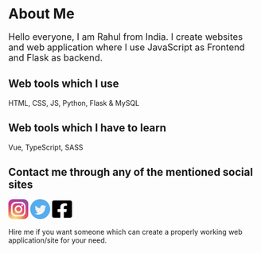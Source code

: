 <h1>About Me</h1>
<p style="font-size:18px;">Hello everyone, I am Rahul from India. I create websites and web application where I use JavaScript as Frontend and Flask as backend.</p>
 
<div>
<h2>Web tools which I use</h2>
<p>HTML, CSS, JS, Python, Flask & MySQL</p>
</div>

<div>
<h2>Web tools which I have to learn </h2>
<p>Vue, TypeScript, SASS</p>
</div>

<div>
<h2>Contact me through any of the mentioned social sites</h2>
<p>
<a href="https://www.instagram.com/rahulkumar109422/"><img src="https://github.com/Rahulbaran/Rahulbaran/blob/main/instagram.svg" width="40px" height="40px"></a>
<a href="https://twitter.com/Rahul9122109422"><img src="https://github.com/Rahulbaran/Rahulbaran/blob/main/twitter.svg" width="40px" height="40px"></a>
<a href="https://www.facebook.com/rahulkumar109422/"><img src="https://github.com/Rahulbaran/Rahulbaran/blob/main/facebook-square-brands.svg" width="40px" height="40px"></a>
</p>
</div>

 <p>Hire me if you want someone which can create a properly working web application/site for your need.</p>
